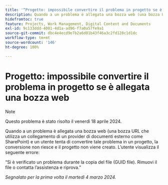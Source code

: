 ```yaml
---
title: '“Progetto: impossibile convertire il problema in progetto se è allegata una bozza web”'
description: Quando a un problema è allegata una bozza web (una bozza URL che utilizza un collegamento di un provider di documenti esterno come SharePoint) e un utente tenta di convertire tale problema in un progetto, la conversione non riesce e il progetto non viene creato. L’utente visualizza un errore.
hidefromtoc: true
feature: Projects, Work Management, Digital Content and Documents
exl-id: 9c133ddd-4001-4d1a-ad96-f7a0a57fe9a1
source-git-commit: dbc4e4ecd9e7b2a6d01b43f46a3c2fd128c1d1dc
workflow-type: tm+mt
source-wordcount: '146'
ht-degree: 100%

---
```


# Progetto: impossibile convertire il problema in progetto se è allegata una bozza web

>[!NOTE]
>
>Questo problema è stato risolto il venerdì 18 aprile 2024.

Quando a un problema è allegata una bozza web (una bozza URL che utilizza un collegamento di un provider di documenti esterno come SharePoint) e un utente tenta di convertire tale problema in un progetto, la conversione non riesce e il progetto non viene creato. L’utente visualizza il seguente errore:

“Si è verificato un problema durante la copia del file (GUID file). Rimuovi il file o contatta l’assistenza e riprova.”

_Segnalato per la prima volta il martedì 4 marzo 2024._
